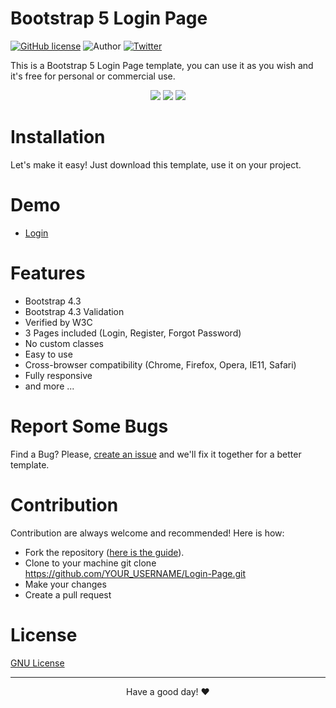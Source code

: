 # Bootstrap 5 Login Page

[![GitHub license](https://img.shields.io/github/license/YasinDehfuli/Login-Page)](https://github.com/YasinDehfuli/Login-Page/blob/master/LICENSE)
![Author](https://img.shields.io/badge/author-YasinDehfuli-blue.svg)
[![Twitter](https://img.shields.io/twitter/url/https/github.com/YasinDehfuli/Login-Page/.svg?style=social)](https://twitter.com/YasinDehfuli)

This is a Bootstrap 5 Login Page template, you can use it as you wish and it's free for personal or commercial use.

<div align="center">
<img src="img/login-form.png">
<img src="img/login2.png">
<img src="img/login3.png">
</div>

# Installation
Let's make it easy! Just download this template, use it on your project.

# Demo
- [Login](https://YasinDehfuli.github.io/Wave-Login-Form/index.html)


# Features
- Bootstrap 4.3 
- Bootstrap 4.3 Validation
- Verified by W3C
- 3 Pages included (Login, Register, Forgot Password)
- No custom classes
- Easy to use
- Cross-browser compatibility (Chrome, Firefox, Opera, IE11, Safari)
- Fully responsive
- and more ...

# Report Some Bugs
Find a Bug? Please, [create an issue](https://github.com/YasinDehfuli/Wave-Login-Form/issues) and we'll fix it together for a better template.

# Contribution
Contribution are always welcome and recommended! Here is how:

- Fork the repository ([here is the guide](https://help.github.com/articles/fork-a-repo/)).
- Clone to your machine git clone https://github.com/YOUR_USERNAME/Login-Page.git
- Make your changes
- Create a pull request


# License
[GNU License](http://opensource.org/licenses/GNU)

---
<div align="center">Have a good day! ❤️</div>
